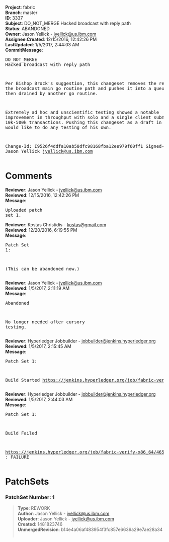 <strong>Project</strong>: fabric</br><strong>Branch</strong>: master<br><strong>ID</strong>: 3337<br><strong>Subject</strong>: DO_NOT_MERGE Hacked broadcast with reply path<br><strong>Status</strong>: ABANDONED<br><strong>Owner</strong>: Jason Yellick - jyellick@us.ibm.com<br><strong>Assignee</strong>:<strong>Created</strong>: 12/15/2016, 12:42:26 PM<br><strong>LastUpdated</strong>: 1/5/2017, 2:44:03 AM<br><strong>CommitMessage</strong>:<br><pre>DO_NOT_MERGE Hacked broadcast with reply path

Per Bishop Brock's suggestion, this changeset removes the reply from the
broadcast main go routine path and pushes it into a queue which is then
drained by another go routine.

Extremely ad hoc and unscientific testing showed a notable improvement
in throughput with solo and a single client submitting 10k-500k
transactions.  Pushing this changeset as a draft in case Bishop would
like to do any testing of his own.

Change-Id: I9526f4ddfa10ab58dfc98168fba12ee979f60ff1
Signed-off-by: Jason Yellick <jyellick@us.ibm.com>
</pre><h1>Comments</h1><strong>Reviewer</strong>: Jason Yellick - jyellick@us.ibm.com<br><strong>Reviewed</strong>: 12/15/2016, 12:42:26 PM<br><strong>Message</strong>: <pre>Uploaded patch set 1.</pre><strong>Reviewer</strong>: Kostas Christidis - kostas@gmail.com<br><strong>Reviewed</strong>: 12/20/2016, 6:19:55 PM<br><strong>Message</strong>: <pre>Patch Set 1:

(This can be abandoned now.)</pre><strong>Reviewer</strong>: Jason Yellick - jyellick@us.ibm.com<br><strong>Reviewed</strong>: 1/5/2017, 2:11:19 AM<br><strong>Message</strong>: <pre>Abandoned

No longer needed after cursory testing.</pre><strong>Reviewer</strong>: Hyperledger Jobbuilder - jobbuilder@jenkins.hyperledger.org<br><strong>Reviewed</strong>: 1/5/2017, 2:15:45 AM<br><strong>Message</strong>: <pre>Patch Set 1:

Build Started https://jenkins.hyperledger.org/job/fabric-verify-x86_64/4651/</pre><strong>Reviewer</strong>: Hyperledger Jobbuilder - jobbuilder@jenkins.hyperledger.org<br><strong>Reviewed</strong>: 1/5/2017, 2:44:03 AM<br><strong>Message</strong>: <pre>Patch Set 1:

Build Failed 

https://jenkins.hyperledger.org/job/fabric-verify-x86_64/4651/ : FAILURE</pre><h1>PatchSets</h1><h3>PatchSet Number: 1</h3><blockquote><strong>Type</strong>: REWORK<br><strong>Author</strong>: Jason Yellick - jyellick@us.ibm.com<br><strong>Uploader</strong>: Jason Yellick - jyellick@us.ibm.com<br><strong>Created</strong>: 1481823746<br><strong>UnmergedRevision</strong>: b14e4a06af483954f3fc857e6639a29e7ae28a34<br><br></blockquote>